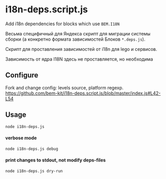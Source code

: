 # i18n-deps.script.js
Add i18n dependencies for blocks which use `BEM.I18N`

Весьма специфичный для Яндекса скрипт для миграции системы сборки (а конкретно формата зависимостей Блоков `*.deps.js`).

Скрипт для проставления зависимостей от i18n для lego и сервисов.

Зависимость от ядра I18N здесь не проставляется, но необходима

## Configure
Fork and change config: levels source, platform regexp.
https://github.com/bem-kit/i18n-deps.script.js/blob/master/index.js#L42-L54

## Usage
`node i18n-deps.js`

#### verbose mode
`node i18n-deps.js debug`

#### print changes to stdout, not modify deps-files
`node i18n-deps.js dry-run`
